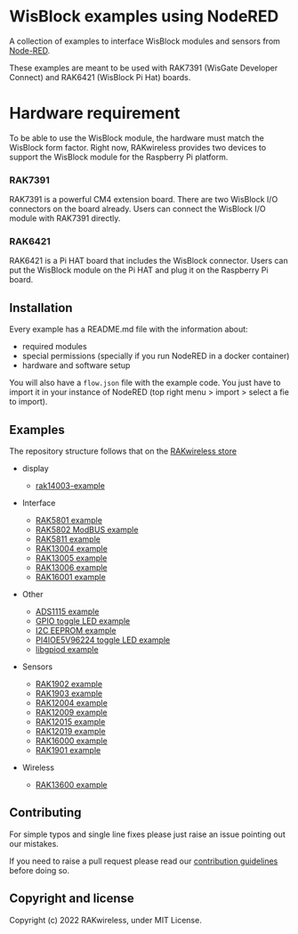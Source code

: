 # WisBlock examples using NodeRED

A collection of examples to interface WisBlock modules and sensors from [Node-RED](http://nodered.org).

These examples are meant to be used with RAK7391 (WisGate Developer Connect) and RAK6421 (WisBlock Pi Hat) boards.

# Hardware requirement

To be able to use the WisBlock module, the hardware must match the WisBlock form factor. Right now, RAKwireless provides two devices to support the WisBlock module for the Raspberry Pi platform. 

### RAK7391

RAK7391 is a powerful CM4 extension board. There are two WisBlock I/O connectors on the board already. Users can connect the WisBlock I/O module with RAK7391 directly. 

### RAK6421

RAK6421 is a Pi HAT board that includes the WisBlock connector. Users can put the WisBlock module on the Pi HAT and plug it on the Raspberry Pi board. 



## Installation

Every example has a README.md file with the information about:

* required modules
* special permissions (specially if you run NodeRED in a docker container)
* hardware and software setup

You will also have a `flow.json` file with the example code. You just have to import it in your instance of NodeRED (top right menu > import > select a fie to import).



## Examples

The repository structure follows that on the [RAKwireless store](https://store.rakwireless.com/pages/wisblock)

* display
  * [rak14003-example](display/rak14003-example)

* Interface
    * [RAK5801 example](interface/rak5801/)
    * [RAK5802 ModBUS example](interface/rak5802/rak5802_modbus/)
    * [RAK5811 example](interface/rak5811/)
    * [RAK13004 example](interface/rak13004/)
    * [RAK13005 example](interface/rak13005/)
    * [RAK13006 example](interface/rak13006/)
    * [RAK16001 example](interface/rak16001/)
* Other
    * [ADS1115 example](other/ads1115/ads1115-read/)
    * [GPIO toggle LED example](other/gpio/gpio-toggle-led/)
    * [I2C EEPROM example](other/i2c/i2c-eeprom/)
    * [PI4IOE5V96224 toggle LED example](other/pi4ioe5v/pi4ioe5v-toggle-led/)
    * [libgpiod example](other/libgpiod/libgpiod-blink/)
* Sensors
    * [RAK1902 example](sensors/rak1902/rak1902-read)
    * [RAK1903 example](sensors/rak1903/rak1903-read)
    * [RAK12004 example](sensors/rak12004/rak12004-reading)
    * [RAK12009 example](sensors/rak12009/rak12009-reading)
    * [RAK12015 example](sensors/rak12015/rak12015-tampering-detector)
    * [RAK12019 example](sensors/rak12019/12019-reading)
    * [RAK16000 example](sensors/rak16000)
    * [RAK1901 example](sensors/rak1901/rak1901-shtc3-read)
* Wireless
    * [RAK13600 example](wireless/rak13600)



## Contributing

For simple typos and single line fixes please just raise an issue pointing out our mistakes. 

If you need to raise a pull request please read our [contribution guidelines](https://github.com/RAKwireless/wisblock-node-red/blob/master/CONTRIBUTING.md) before doing so.



## Copyright and license

Copyright (c) 2022 RAKwireless, under MIT License.
